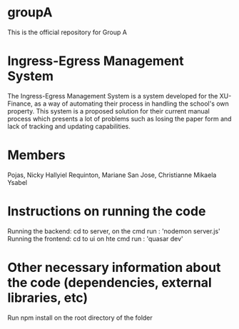 # groupA

This is the official repository for Group A

# Ingress-Egress Management System

The Ingress-Egress Management System is a system developed for the XU-Finance, as a way of automating their process in handling the school's own property. This system is a proposed solution for their current manual process which presents a lot of problems such as losing the paper form and lack of tracking and updating capabilities.

# Members

Pojas, Nicky Hallyiel
Requinton, Mariane
San Jose, Christianne Mikaela Ysabel

# Instructions on running the code

Running the backend:  cd to server, on the cmd run : 'nodemon server.js'
Running the frontend: cd to ui on hte cmd run : 'quasar dev'

# Other necessary information about the code (dependencies, external libraries, etc)
Run npm install on the root directory of the folder 